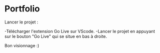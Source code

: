 # Portfolio

Lancer le projet :

-Télécharger l'extension Go Live sur VScode.
-Lancer le projet en appuyant sur le bouton "Go Live" qui se situe en bas à droite.

Bon visionnage :)
